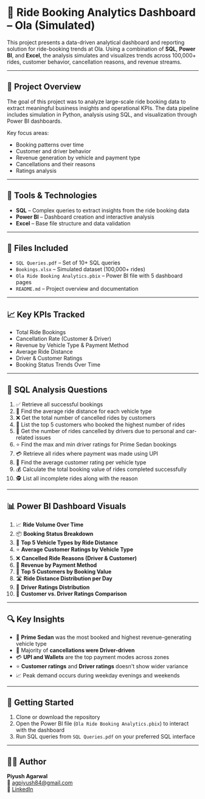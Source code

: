 # 🚖 Ride Booking Analytics Dashboard – Ola (Simulated)

This project presents a data-driven analytical dashboard and reporting solution for ride-booking trends at Ola. Using a combination of **SQL**, **Power BI**, and **Excel**, the analysis simulates and visualizes trends across 100,000+ rides, customer behavior, cancellation reasons, and revenue streams.

---

## 📌 Project Overview

The goal of this project was to analyze large-scale ride booking data to extract meaningful business insights and operational KPIs. The data pipeline includes simulation in Python, analysis using SQL, and visualization through Power BI dashboards.

Key focus areas:
- Booking patterns over time
- Customer and driver behavior
- Revenue generation by vehicle and payment type
- Cancellations and their reasons
- Ratings analysis

---

## 🧰 Tools & Technologies

- **SQL** – Complex queries to extract insights from the ride booking data  
- **Power BI** – Dashboard creation and interactive analysis  
- **Excel** – Base file structure and data validation  

---

## 📁 Files Included

- `SQL Queries.pdf` – Set of 10+ SQL queries  
- `Bookings.xlsx` – Simulated dataset (100,000+ rides)  
- `Ola Ride Booking Analytics.pbix` – Power BI file with 5 dashboard pages  
- `README.md` – Project overview and documentation  

---

## 📈 Key KPIs Tracked

- Total Ride Bookings  
- Cancellation Rate (Customer & Driver)  
- Revenue by Vehicle Type & Payment Method  
- Average Ride Distance  
- Driver & Customer Ratings  
- Booking Status Trends Over Time  

---

## 🧮 SQL Analysis Questions

1. ✅ Retrieve all successful bookings  
2. 📏 Find the average ride distance for each vehicle type  
3. ❌ Get the total number of cancelled rides by customers  
4. 👑 List the top 5 customers who booked the highest number of rides  
5. 🚫 Get the number of rides cancelled by drivers due to personal and car-related issues  
6. ⭐ Find the max and min driver ratings for Prime Sedan bookings  
7. 💳 Retrieve all rides where payment was made using UPI  
8. 🌟 Find the average customer rating per vehicle type  
9. 💰 Calculate the total booking value of rides completed successfully  
10. 🕵️ List all incomplete rides along with the reason  

---

## 📊 Power BI Dashboard Visuals

1. 📈 **Ride Volume Over Time**  
2. 📦 **Booking Status Breakdown**  
3. 🚗 **Top 5 Vehicle Types by Ride Distance**  
4. ⭐ **Average Customer Ratings by Vehicle Type**  
5. ❌ **Cancelled Ride Reasons (Driver & Customer)**  
6. 💸 **Revenue by Payment Method**  
7. 👥 **Top 5 Customers by Booking Value**  
8. 🛣 **Ride Distance Distribution per Day**  
9. 🚦 **Driver Ratings Distribution**  
10. 🎯 **Customer vs. Driver Ratings Comparison**

---

## 🔍 Key Insights

- 🚕 **Prime Sedan** was the most booked and highest revenue-generating vehicle type  
- 🔻 Majority of **cancellations were Driver-driven**
- 💳 **UPI and Wallets** are the top payment modes across zones  
- ⭐ **Customer ratings** and  **Driver ratings** doesn't show wider variance  
- 📈 Peak demand occurs during weekday evenings and weekends  

---

## 🚀 Getting Started

1. Clone or download the repository  
2. Open the Power BI file (`Ola Ride Booking Analytics.pbix`) to interact with the dashboard  
3. Run SQL queries from `SQL Queries.pdf` on your preferred SQL interface 

---

## 🙋‍♂️ Author

**Piyush Agarwal**  
📧 agpiyush84@gmail.com  
🔗 [LinkedIn](https://www.linkedin.com/in/agpiyush84/)
